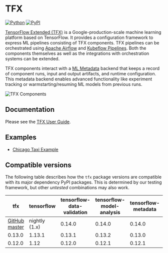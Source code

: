 <!-- See: www.tensorflow.org/tfx/ -->

# TFX

[![Python](https://img.shields.io/pypi/pyversions/tfx.svg?style=plastic)](https://github.com/tensorflow/tfx)
[![PyPI](https://badge.fury.io/py/tfx.svg)](https://badge.fury.io/py/tfx)

[TensorFlow Extended (TFX)](https://tensorflow.org/tfx) is a
Google-production-scale machine learning platform based on TensorFlow. It
provides a configuration framework to express ML pipelines consisting of TFX
components. TFX pipelines can be orchestrated using
[Apache Airflow](https://airflow.apache.org/) and
[Kubeflow Pipelines](https://www.kubeflow.org/). Both the components themselves
as well as the integrations with orchestration systems can be extended.

TFX components interact with a
[ML Metadata](https://github.com/google/ml-metadata) backend that keeps a record
of component runs, input and output artifacts, and runtime configuration. This
metadata backend enables advanced functionality like experiment tracking or
warmstarting/resuming ML models from previous runs.

![TFX Components](https://raw.github.com/tensorflow/tfx/master/docs/guide/diag_all.svg?sanitize=true)

## Documentation

Please see the
[TFX User Guide](https://github.com/tensorflow/tfx/blob/master/docs/guide/index.md).

## Examples

*   [Chicago Taxi Example](https://github.com/tensorflow/tfx/tree/master/tfx/examples/chicago_taxi_pipeline)

## Compatible versions

The following table describes how the `tfx` package versions are compatible with
its major dependency PyPI packages. This is determined by our testing framework,
but other *untested* combinations may also work.

tfx                                                                                 | tensorflow    | tensorflow-data-validation | tensorflow-model-analysis | tensorflow-metadata | tensorflow-transform | ml-metadata | apache-beam[gcp] | pyarrow |
----------------------------------------------------------------------------------- | ------------- | -------------------------- | ------------------------- | ------------------- | -------------------- | ----------- | ---------------- | ------- |
[GitHub master](https://github.com/tensorflow/tfx/blob/master/tfx/g3doc/RELEASE.md) | nightly (1.x) | 0.14.0                     | 0.14.0                    | 0.14.0              | 0.14.0               | 0.13.2      | 2.14.0           | 0.14.0  |
0.13.0                                                                              | 1.13.1        | 0.13.1                     | 0.13.2                    | 0.13.0              | 0.13.0               | 0.13.2      | 2.12.0           | n/a     |
0.12.0                                                                              | 1.12          | 0.12.0                     | 0.12.1                    | 0.12.1              | 0.12.0               | 0.13.2      | 2.10.0           | n/a     |
